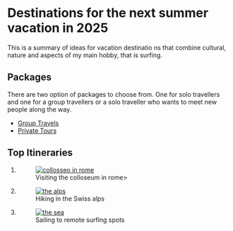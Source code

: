 <html lang="en">
  <head>
    <meta charset="UTF-8">
    <meta name="description" content ="looking for places to go check our site.">
      <title>Travel Agency Page</title>
  </head>
  <body>
  <h1>Destinations for the next summer vacation in 2025</h1>
  <p>This is a summary of ideas for vacation destinatio<!DOCTYPE html>
ns that combine cultural, nature and aspects of my main hobby, that is surfing.</p>
<h2>Packages</h2>
<p>There are two option of packages to choose from. One for solo travellers and one for a group travellers or a solo traveller who wants to meet new people along the way.</p>
<ul>
 <li><a href="https://www.freecodecamp.org/learn" target="_blank">Group Travels</a></li>
 <li><a href="https://www.freecodecamp.org/learn" target="_blank">Private Tours</a></li>
</ul>
<h2>Top Itineraries</h2>
<ol>
 <li>
   <figure>
     <a href="https://www.freecodecamp.org/learn" target="_blank">
        <img src="https://cdn.freecodecamp.org/curriculum/labs/colosseo.jpg" alt="collosseo in rome" href="https://www.freecodecamp.org/learn" target="_blank"></img>
      </a>
<figcaption>Visiting the colloseum in rome></figcaption>
   </figure>
   </li>
    <li>
   <figure>
     <a href="https://www.freecodecamp.org/learn" target="_blank">
        <img src="https://cdn.freecodecamp.org/curriculum/labs/alps.jpg" alt="the alps" href="https://www.freecodecamp.org/learn" target="_blank"></img>
      </a>
<figcaption>Hiking in the Swiss alps</figcaption>
   </figure>
   </li>
    <li>
   <figure>
     <a href="https://www.freecodecamp.org/learn" target="_blank">
        <img src="https://cdn.freecodecamp.org/curriculum/labs/sea.jpg" alt="the sea" href="https://www.freecodecamp.org/learn" target="_blank"></img>
      </a>
<figcaption>Sailing to remote surfing spots</figcaption>
   </figure>
   </li>
</ol>
</body>
</html> 
